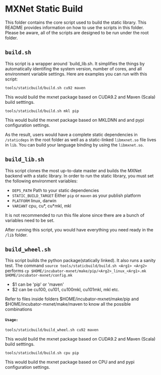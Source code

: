 <!--- Licensed to the Apache Software Foundation (ASF) under one -->
<!--- or more contributor license agreements.  See the NOTICE file -->
<!--- distributed with this work for additional information -->
<!--- regarding copyright ownership.  The ASF licenses this file -->
<!--- to you under the Apache License, Version 2.0 (the -->
<!--- "License"); you may not use this file except in compliance -->
<!--- with the License.  You may obtain a copy of the License at -->

<!---   http://www.apache.org/licenses/LICENSE-2.0 -->

<!--- Unless required by applicable law or agreed to in writing, -->
<!--- software distributed under the License is distributed on an -->
<!--- "AS IS" BASIS, WITHOUT WARRANTIES OR CONDITIONS OF ANY -->
<!--- KIND, either express or implied.  See the License for the -->
<!--- specific language governing permissions and limitations -->
<!--- under the License. -->

# MXNet Static Build

This folder contains the core script used to build the static library. This README provides information on how to use the scripts in this folder. Please be aware, all of the scripts are designed to be run under the root folder.

## `build.sh`
This script is a wrapper around `build_lib.sh. It simplifies the things by automatically identifing the system version, number of cores, and all environment variable settings. Here are examples you can run with this script:

```
tools/staticbuild/build.sh cu92 maven
```
This would build the mxnet package based on CUDA9.2 and Maven (Scala) build setttings.
```
tools/staticbuild/build.sh mkl pip
```
This would build the mxnet package based on MKLDNN and and pypi configuration settings.

As the result, users would have a complete static dependencies in `/staticdeps` in the root folder as well as a static-linked `libmxnet.so` file lives in `lib`. You can build your language binding by using the `libmxnet.so`.

## `build_lib.sh`
This script clones the most up-to-date master and builds the MXNet backend with a static library. In order to run the static library, you must set the following environment variables:

- `DEPS_PATH` Path to your static dependencies
- `STATIC_BUILD_TARGET` Either `pip` or `maven` as your publish platform
- `PLATFORM` linux, darwin
- `VARIANT` cpu, cu*, cu*mkl, mkl

It is not recommended to run this file alone since there are a bunch of variables need to be set.

After running this script, you would have everything you need ready in the `/lib` folder.

## `build_wheel.sh`
This script builds the python package(statically linked). It also runs a sanity test.
 The command `source tools/staticbuild/build.sh <Arg1> <Arg2>` performs `cp $HOME/incubator-mxnet/make/pip/<Arg2>_linux_<Arg1>.mk $HOME/incubator-mxnet/config.mk`
- $1 can be 'pip' or 'maven'
- $2 can be cu100, cu101, cu100mkl, cu101mkl, mkl etc.
 
Refer to files inside folders $HOME/incubator-mxnet/make/pip and $HOME/incubator-mxnet/make/maven to know all the possible combinations

#### `Usage:`
```
tools/staticbuild/build_wheel.sh cu92 maven
```
This would build the mxnet package based on CUDA9.2 and Maven (Scala) build setttings.
```
tools/staticbuild/build.sh cpu pip
```
This would build the mxnet package based on CPU and and pypi configuration settings.
